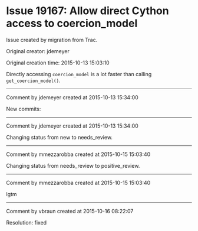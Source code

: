 # Issue 19167: Allow direct Cython access to coercion_model

Issue created by migration from Trac.

Original creator: jdemeyer

Original creation time: 2015-10-13 15:03:10

Directly accessing `coercion_model` is a lot faster than calling `get_coercion_model()`.


---

Comment by jdemeyer created at 2015-10-13 15:34:00

New commits:


---

Comment by jdemeyer created at 2015-10-13 15:34:00

Changing status from new to needs_review.


---

Comment by mmezzarobba created at 2015-10-15 15:03:40

Changing status from needs_review to positive_review.


---

Comment by mmezzarobba created at 2015-10-15 15:03:40

lgtm


---

Comment by vbraun created at 2015-10-16 08:22:07

Resolution: fixed

